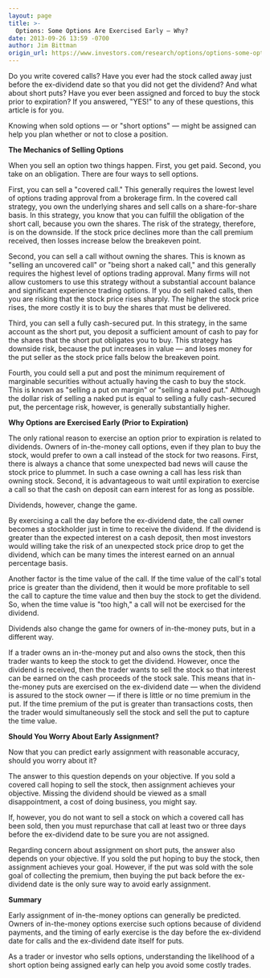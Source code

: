 ```yaml
---
layout: page
title: >-
  Options: Some Options Are Exercised Early — Why?
date: 2013-09-26 13:59 -0700
author: Jim Bittman
origin_url: https://www.investors.com/research/options/options-some-options-are-exercised-early-8212-why/
---
```






Do you write covered calls? Have you ever had the stock called away just before the ex-dividend date so that you did not get the dividend? And what about short puts? Have you ever been assigned and forced to buy the stock prior to expiration? If you answered, "YES!" to any of these questions, this article is for you.

  

Knowing when sold options — or "short options" — might be assigned can help you plan whether or not to close a position.

  

**The Mechanics of Selling Options**

  

When you sell an option two things happen. First, you get paid. Second, you take on an obligation. There are four ways to sell options.

  

First, you can sell a "covered call." This generally requires the lowest level of options trading approval from a brokerage firm. In the covered call strategy, you own the underlying shares and sell calls on a share-for-share basis. In this strategy, you know that you can fulfill the obligation of the short call, because you own the shares. The risk of the strategy, therefore, is on the downside. If the stock price declines more than the call premium received, then losses increase below the breakeven point.

  

Second, you can sell a call without owning the shares. This is known as "selling an uncovered call" or "being short a naked call," and this generally requires the highest level of options trading approval. Many firms will not allow customers to use this strategy without a substantial account balance and significant experience trading options. If you do sell naked calls, then you are risking that the stock price rises sharply. The higher the stock price rises, the more costly it is to buy the shares that must be delivered. 

  

Third, you can sell a fully cash-secured put. In this strategy, in the same account as the short put, you deposit a sufficient amount of cash to pay for the shares that the short put obligates you to buy. This strategy has downside risk, because the put increases in value — and loses money for the put seller as the stock price falls below the breakeven point.

  

Fourth, you could sell a put and post the minimum requirement of marginable securities without actually having the cash to buy the stock. This is known as "selling a put on margin" or "selling a naked put." Although the dollar risk of selling a naked put is equal to selling a fully cash-secured put, the percentage risk, however, is generally substantially higher.

  

**Why Options are Exercised Early (Prior to Expiration)**

  

The only rational reason to exercise an option prior to expiration is related to dividends. Owners of in-the-money call options, even if they plan to buy the stock, would prefer to own a call instead of the stock for two reasons. First, there is always a chance that some unexpected bad news will cause the stock price to plummet. In such a case owning a call has less risk than owning stock. Second, it is advantageous to wait until expiration to exercise a call so that the cash on deposit can earn interest for as long as possible.

  

Dividends, however, change the game.

  

By exercising a call the day before the ex-dividend date, the call owner becomes a stockholder just in time to receive the dividend. If the dividend is greater than the expected interest on a cash deposit, then most investors would willing take the risk of an unexpected stock price drop to get the dividend, which can be many times the interest earned on an annual percentage basis.

  

Another factor is the time value of the call. If the time value of the call's total price is greater than the dividend, then it would be more profitable to sell the call to capture the time value and then buy the stock to get the dividend. So, when the time value is "too high," a call will not be exercised for the dividend.

  

Dividends also change the game for owners of in-the-money puts, but in a different way.

  

If a trader owns an in-the-money put and also owns the stock, then this trader wants to keep the stock to get the dividend. However, once the dividend is received, then the trader wants to sell the stock so that interest can be earned on the cash proceeds of the stock sale. This means that in-the-money puts are exercised on the ex-dividend date — when the dividend is assured to the stock owner — if there is little or no time premium in the put. If the time premium of the put is greater than transactions costs, then the trader would simultaneously sell the stock and sell the put to capture the time value.

  

**Should You Worry About Early Assignment?**

  

Now that you can predict early assignment with reasonable accuracy, should you worry about it?

  

The answer to this question depends on your objective. If you sold a covered call hoping to sell the stock, then assignment achieves your objective. Missing the dividend should be viewed as a small disappointment, a cost of doing business, you might say.

  

If, however, you do not want to sell a stock on which a covered call has been sold, then you must repurchase that call at least two or three days before the ex-dividend date to be sure you are not assigned.

  

Regarding concern about assignment on short puts, the answer also depends on your objective. If you sold the put hoping to buy the stock, then assignment achieves your goal. However, if the put was sold with the sole goal of collecting the premium, then buying the put back before the ex-dividend date is the only sure way to avoid early assignment.

  

**Summary**

  

Early assignment of in-the-money options can generally be predicted. Owners of in-the-money options exercise such options because of dividend payments, and the timing of early exercise is the day before the ex-dividend date for calls and the ex-dividend date itself for puts.

  

As a trader or investor who sells options, understanding the likelihood of a short option being assigned early can help you avoid some costly trades.




